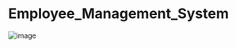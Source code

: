 # Employee_Management_System
![image](https://github.com/user-attachments/assets/99b49f63-43e4-4945-aac1-8d185276057b)
